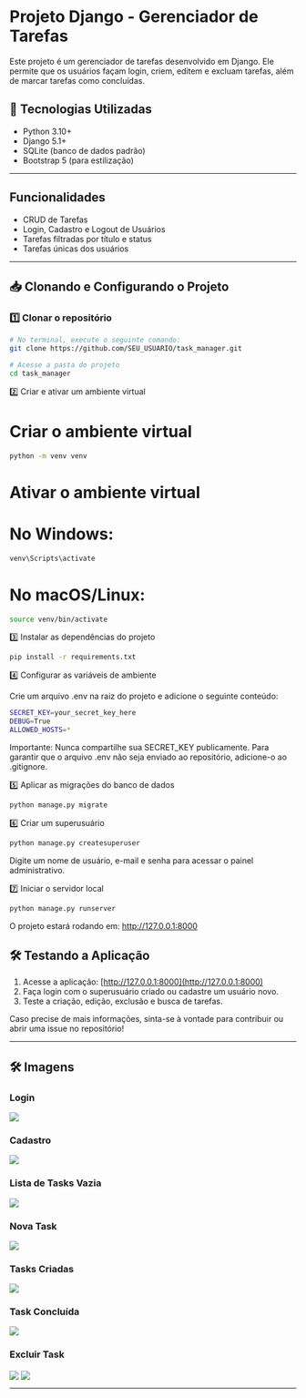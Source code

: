 # Projeto Django - Gerenciador de Tarefas

Este projeto é um gerenciador de tarefas desenvolvido em Django. Ele permite que os usuários façam login, criem, editem e excluam tarefas, além de marcar tarefas como concluídas.

## 🚀 Tecnologias Utilizadas
- Python 3.10+
- Django 5.1+
- SQLite (banco de dados padrão)
- Bootstrap 5 (para estilização)

---

## Funcionalidades
- CRUD de Tarefas
- Login, Cadastro e Logout de Usuários
- Tarefas filtradas por título e status
- Tarefas únicas dos usuários

---

## 📥 Clonando e Configurando o Projeto

### 1️⃣ Clonar o repositório

```bash
# No terminal, execute o seguinte comando:
git clone https://github.com/SEU_USUARIO/task_manager.git

# Acesse a pasta do projeto
cd task_manager
```

2️⃣ Criar e ativar um ambiente virtual

# Criar o ambiente virtual
```bash
python -m venv venv
```

# Ativar o ambiente virtual
# No Windows:
```bash
venv\Scripts\activate
```

# No macOS/Linux:
```bash
source venv/bin/activate
```

3️⃣ Instalar as dependências do projeto
```bash
pip install -r requirements.txt
```

4️⃣ Configurar as variáveis de ambiente

Crie um arquivo .env na raiz do projeto e adicione o seguinte conteúdo:
```bash
SECRET_KEY=your_secret_key_here
DEBUG=True
ALLOWED_HOSTS=*
```
Importante: Nunca compartilhe sua SECRET_KEY publicamente. Para garantir que o arquivo .env não seja enviado ao repositório, adicione-o ao .gitignore.

5️⃣ Aplicar as migrações do banco de dados
```bash
python manage.py migrate
```
6️⃣ Criar um superusuário
```bash
python manage.py createsuperuser
```
Digite um nome de usuário, e-mail e senha para acessar o painel administrativo.

7️⃣ Iniciar o servidor local
```bash
python manage.py runserver
```
O projeto estará rodando em: http://127.0.0.1:8000

## 🛠 Testando a Aplicação

1. Acesse a aplicação: [http://127.0.0.1:8000](http://127.0.0.1:8000)
2. Faça login com o superusuário criado ou cadastre um usuário novo.
3. Teste a criação, edição, exclusão e busca de tarefas.

Caso precise de mais informações, sinta-se à vontade para contribuir ou abrir uma issue no repositório!

---

## 🛠 Imagens

### Login
<img align="center" src="https://github.com/MateusMaccos/task_manager/blob/main/assets/login.png">

### Cadastro
<img align="center" src="https://github.com/MateusMaccos/task_manager/blob/main/assets/cadastro.png">

### Lista de Tasks Vazia
<img align="center" src="https://github.com/MateusMaccos/task_manager/blob/main/assets/tasksVazia.png">

### Nova Task
<img align="center" src="https://github.com/MateusMaccos/task_manager/blob/main/assets/novaTarefa.png">

### Tasks Criadas
<img align="center" src="https://github.com/MateusMaccos/task_manager/blob/main/assets/tasksCriada.png">

### Task Concluída
<img align="center" src="https://github.com/MateusMaccos/task_manager/blob/main/assets/taskConcluida.png">

### Excluir Task
<img align="center" src="https://github.com/MateusMaccos/task_manager/blob/main/assets/excluirTasks.png">
<img align="center" src="https://github.com/MateusMaccos/task_manager/blob/main/assets/excluirTasks.png">


---
